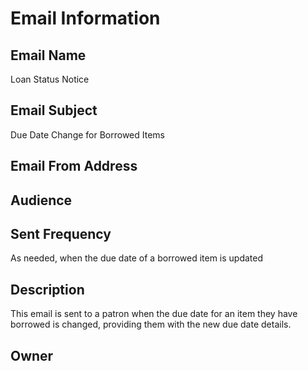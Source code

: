 # Email Information

## Email Name
Loan Status Notice

## Email Subject
Due Date Change for Borrowed Items

## Email From Address

## Audience

## Sent Frequency
As needed, when the due date of a borrowed item is updated

## Description
This email is sent to a patron when the due date for an item they have borrowed is changed, providing them with the new due date details.

## Owner
